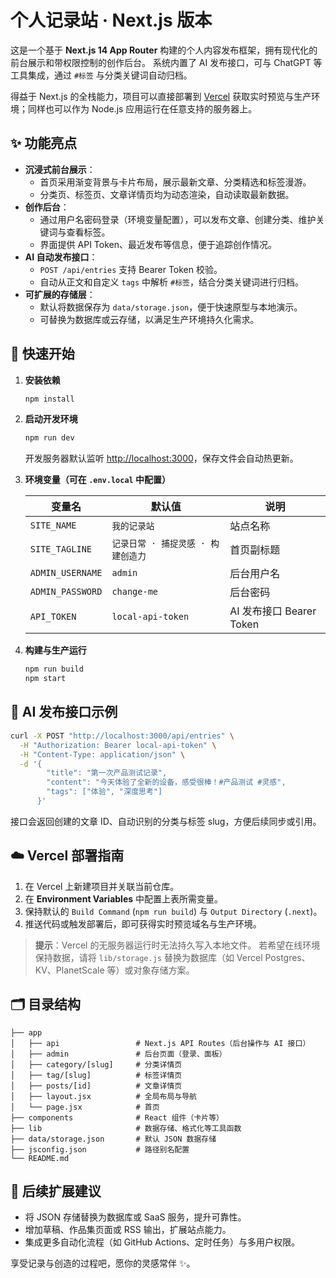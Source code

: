 # 个人记录站 · Next.js 版本

这是一个基于 **Next.js 14 App Router** 构建的个人内容发布框架，拥有现代化的前台展示和带权限控制的创作后台。
系统内置了 AI 发布接口，可与 ChatGPT 等工具集成，通过 `#标签` 与分类关键词自动归档。

得益于 Next.js 的全栈能力，项目可以直接部署到 [Vercel](https://vercel.com/) 获取实时预览与生产环境；同样也可以作为 Node.js 应用运行在任意支持的服务器上。

## ✨ 功能亮点

- **沉浸式前台展示**：
  - 首页采用渐变背景与卡片布局，展示最新文章、分类精选和标签漫游。
  - 分类页、标签页、文章详情页均为动态渲染，自动读取最新数据。
- **创作后台**：
  - 通过用户名密码登录（环境变量配置），可以发布文章、创建分类、维护关键词与查看标签。
  - 界面提供 API Token、最近发布等信息，便于追踪创作情况。
- **AI 自动发布接口**：
  - `POST /api/entries` 支持 Bearer Token 校验。
  - 自动从正文和自定义 `tags` 中解析 `#标签`，结合分类关键词进行归档。
- **可扩展的存储层**：
  - 默认将数据保存为 `data/storage.json`，便于快速原型与本地演示。
  - 可替换为数据库或云存储，以满足生产环境持久化需求。

## 🚀 快速开始

1. **安装依赖**

   ```bash
   npm install
   ```

2. **启动开发环境**

   ```bash
   npm run dev
   ```

   开发服务器默认监听 <http://localhost:3000>，保存文件会自动热更新。

3. **环境变量（可在 `.env.local` 中配置）**

   | 变量名 | 默认值 | 说明 |
   | ------ | ------ | ---- |
   | `SITE_NAME` | `我的记录站` | 站点名称 |
   | `SITE_TAGLINE` | `记录日常 · 捕捉灵感 · 构建创造力` | 首页副标题 |
   | `ADMIN_USERNAME` | `admin` | 后台用户名 |
   | `ADMIN_PASSWORD` | `change-me` | 后台密码 |
   | `API_TOKEN` | `local-api-token` | AI 发布接口 Bearer Token |

4. **构建与生产运行**

   ```bash
   npm run build
   npm start
   ```

## 🤖 AI 发布接口示例

```bash
curl -X POST "http://localhost:3000/api/entries" \
  -H "Authorization: Bearer local-api-token" \
  -H "Content-Type: application/json" \
  -d '{
        "title": "第一次产品测试记录",
        "content": "今天体验了全新的设备，感受很棒！#产品测试 #灵感",
        "tags": ["体验", "深度思考"]
      }'
```

接口会返回创建的文章 ID、自动识别的分类与标签 slug，方便后续同步或引用。

## ☁️ Vercel 部署指南

1. 在 Vercel 上新建项目并关联当前仓库。
2. 在 **Environment Variables** 中配置上表所需变量。
3. 保持默认的 `Build Command` (`npm run build`) 与 `Output Directory` (`.next`)。
4. 推送代码或触发部署后，即可获得实时预览域名与生产环境。

> **提示**：Vercel 的无服务器运行时无法持久写入本地文件。
> 若希望在线环境保持数据，请将 `lib/storage.js` 替换为数据库（如 Vercel Postgres、KV、PlanetScale 等）或对象存储方案。

## 🗂️ 目录结构

```
├── app
│   ├── api                 # Next.js API Routes（后台操作与 AI 接口）
│   ├── admin               # 后台页面（登录、面板）
│   ├── category/[slug]     # 分类详情页
│   ├── tag/[slug]          # 标签详情页
│   ├── posts/[id]          # 文章详情页
│   ├── layout.jsx          # 全局布局与导航
│   └── page.jsx            # 首页
├── components              # React 组件（卡片等）
├── lib                     # 数据存储、格式化等工具函数
├── data/storage.json       # 默认 JSON 数据存储
├── jsconfig.json           # 路径别名配置
└── README.md
```

## 🔧 后续扩展建议

- 将 JSON 存储替换为数据库或 SaaS 服务，提升可靠性。
- 增加草稿、作品集页面或 RSS 输出，扩展站点能力。
- 集成更多自动化流程（如 GitHub Actions、定时任务）与多用户权限。

享受记录与创造的过程吧，愿你的灵感常伴 ✨。
